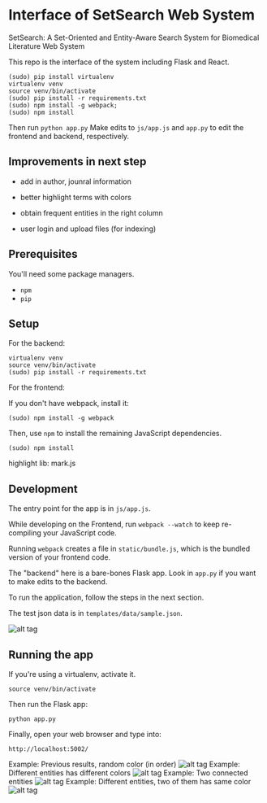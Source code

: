 # Interface of SetSearch Web System
SetSearch: A Set-Oriented and Entity-Aware Search  System for Biomedical Literature Web System

This repo is the interface of the system including Flask and React.

```
(sudo) pip install virtualenv
virtualenv venv 
source venv/bin/activate
(sudo) pip install -r requirements.txt
(sudo) npm install -g webpack; 
(sudo) npm install
```

Then run `python app.py`
Make edits to `js/app.js` and `app.py` to edit the frontend and backend, respectively.

## Improvements in next step

- add in author, jounral information
- better highlight terms with colors
- obtain frequent entities in the right column

- user login and upload files (for indexing)


## Prerequisites

You'll need some package managers.

- `npm`
- `pip`

## Setup

For the backend:

```
virtualenv venv
source venv/bin/activate
(sudo) pip install -r requirements.txt
```

For the frontend:

If you don't have webpack, install it:

```
(sudo) npm install -g webpack
```

Then, use `npm` to install the remaining JavaScript dependencies.

```
(sudo) npm install
```

highlight lib:
mark.js

## Development

The entry point for the app is in `js/app.js`. 

While developing on the Frontend, run `webpack --watch` to keep re-compiling your JavaScript code.

Running `webpack` creates a file in `static/bundle.js`, which is the bundled version of your frontend code.

The "backend" here is a bare-bones Flask app. Look in `app.py` if you want to make edits to the backend.

To run the application, follow the steps in the next section.

The test json data is in `templates/data/sample.json`.

![alt tag](/static/SetSearch-3.png)

## Running the app

If you're using a virtualenv, activate it.

```
source venv/bin/activate
```

Then run the Flask app:

```
python app.py
```

Finally, open your web browser and type into:

```
http://localhost:5002/
```
Example: Previous results, random color (in order)
![alt tag](/static/SetSearch-5.png)
Example: Different entities has different colors
![alt tag](/static/SetSearch-6.png)
Example: Two connected entities
![alt tag](/static/SetSearch-7.png)
Example: Different entities, two of them has same color
![alt tag](/static/SetSearch-8.png)
